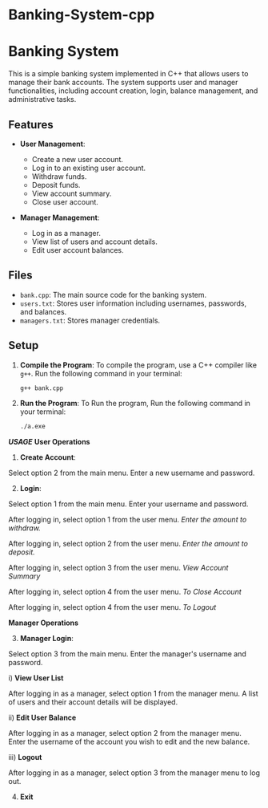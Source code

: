 # Banking-System-cpp
# Banking System

This is a simple banking system implemented in C++ that allows users to manage their bank accounts. The system supports user and manager functionalities, including account creation, login, balance management, and administrative tasks.

## Features

- **User Management**:
  - Create a new user account.
  - Log in to an existing user account.
  - Withdraw funds.
  - Deposit funds.
  - View account summary.
  - Close user account.

- **Manager Management**:
  - Log in as a manager.
  - View list of users and account details.
  - Edit user account balances.

## Files

- `bank.cpp`: The main source code for the banking system.
- `users.txt`: Stores user information including usernames, passwords, and balances.
- `managers.txt`: Stores manager credentials.

## Setup

1. **Compile the Program**:
   To compile the program, use a C++ compiler like `g++`. Run the following command in your terminal:
   ```bash
   g++ bank.cpp
2. **Run the Program**:
 To Run the program, Run the following command in your terminal:
   ```bash
   ./a.exe
***USAGE***
**User Operations**
1. **Create Account**:

Select option 2 from the main menu.
Enter a new username and password.

2. **Login**:

Select option 1 from the main menu.
Enter your username and password.

After logging in, select option 1 from the user menu.
_Enter the amount to withdraw._

After logging in, select option 2 from the user menu.
_Enter the amount to deposit._

After logging in, select option 3 from the user menu.
_View Account Summary_

After logging in, select option 4 from the user menu.
_To Close Account_

After logging in, select option 4 from the user menu.
_To Logout_

**Manager Operations**

3. **Manager Login**:

Select option 3 from the main menu.
Enter the manager's username and password.

i) **View User List**

After logging in as a manager, select option 1 from the manager menu.
A list of users and their account details will be displayed.

ii) **Edit User Balance**

After logging in as a manager, select option 2 from the manager menu.
Enter the username of the account you wish to edit and the new balance.

iii) **Logout**

After logging in as a manager, select option 3 from the manager menu to log out.

4. **Exit**

